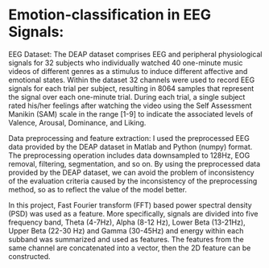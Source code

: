# Emotion-classification in EEG Signals:

EEG Dataset:
The DEAP dataset comprises EEG and peripheral physiological signals for 32 subjects who individually watched 40 one-minute music videos of different genres as a stimulus to induce different affective and emotional states. Within the dataset 32 channels were used to record EEG signals for each trial per subject, resulting in 8064 samples that represent the signal over each one-minute trial. During each trial, a single subject rated his/her feelings after watching the video using the Self Assessment Manikin (SAM) scale in the range [1-9] to indicate the associated levels of Valence, Arousal, Dominance, and Liking.

Data preprocessing and feature extraction:
I used the preprocessed EEG data provided by the DEAP dataset in Matlab and Python (numpy) format. The preprocessing operation includes data downsampled to 128Hz, EOG removal, filtering, segmentation, and so on. By using the preprocessed data provided by the DEAP dataset, we can avoid the problem of inconsistency of the evaluation criteria caused by the inconsistency of the preprocessing method, so as to reflect the value of the model better.

In this project, Fast Fourier transform (FFT) based power spectral density (PSD) was used as a feature. More specifically, signals are divided into five frequency band, Theta (4-7Hz), Alpha (8-12 Hz), Lower Beta (13-21Hz), Upper Beta (22-30 Hz) and Gamma (30-45Hz) and energy within each subband was summarized and used as features. The features from the same channel are concatenated into a vector, then the 2D feature can be constructed.
